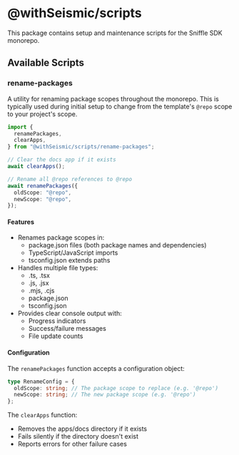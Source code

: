 # @withSeismic/scripts

This package contains setup and maintenance scripts for the Sniffle SDK monorepo.

## Available Scripts

### rename-packages

A utility for renaming package scopes throughout the monorepo. This is typically used during initial setup to change from the template's `@repo` scope to your project's scope.

```typescript
import {
  renamePackages,
  clearApps,
} from "@withSeismic/scripts/rename-packages";

// Clear the docs app if it exists
await clearApps();

// Rename all @repo references to @repo
await renamePackages({
  oldScope: "@repo",
  newScope: "@repo",
});
```

#### Features

- Renames package scopes in:
  - package.json files (both package names and dependencies)
  - TypeScript/JavaScript imports
  - tsconfig.json extends paths
- Handles multiple file types:
  - .ts, .tsx
  - .js, .jsx
  - .mjs, .cjs
  - package.json
  - tsconfig.json
- Provides clear console output with:
  - Progress indicators
  - Success/failure messages
  - File update counts

#### Configuration

The `renamePackages` function accepts a configuration object:

```typescript
type RenameConfig = {
  oldScope: string; // The package scope to replace (e.g. '@repo')
  newScope: string; // The new package scope (e.g. '@repo')
};
```

The `clearApps` function:

- Removes the apps/docs directory if it exists
- Fails silently if the directory doesn't exist
- Reports errors for other failure cases
